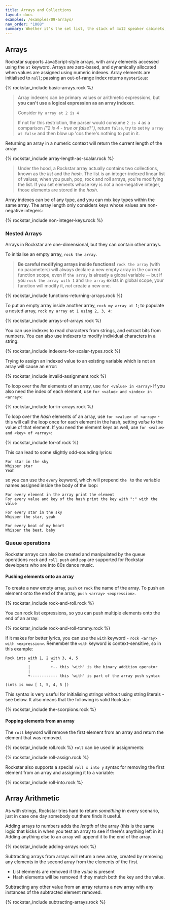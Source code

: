 ```yaml
---
title: Arrays and Collections
layout: docs
examples: /examples/09-arrays/
nav_order: "1008"
summary: Whether it's the set list, the stack of 4x12 speaker cabinets, or the queue of eager fans waiting to get into the show, rock'n'roll is all about collections.
---
```

## Arrays

Rockstar supports JavaScript-style arrays, with array elements accessed using the `at` keyword. Arrays are zero-based, and dynamically allocated when values are assigned using numeric indexes. Array elements are initialised to `null`; passing an out-of-range index returns `mysterious`:

{% rockstar_include basic-arrays.rock %}

> Array indexers can be primary values or arithmetic expressions, but **you can't use a logical expression as an array indexer.**
>
> Consider `My array at 2 is 4`
>
> If not for this restriction, the parser would consume `2 is 4` as a comparison *("2 is 4 - true or false?")*, return `false`, try to set `My array at false` and then blow up 'cos there's nothing to put in it.

Returning an array in a numeric context will return the current length of the array:

{% rockstar_include array-length-as-scalar.rock %} 

> Under the hood, a Rockstar array actually contains two collections, known as the *list* and the *hash*. The list is an integer-indexed linear list of values; when you push, pop, rock and roll arrays, you're modifying the list. If you set elements whose key is not a non-negative integer, those elements are stored in the *hash*. 

Array indexes can be of any type, and you can mix key types within the same array. The array length only considers keys whose values are non-negative integers:

{% rockstar_include non-integer-keys.rock %}
### Nested Arrays

Arrays in Rockstar are one-dimensional, but they can contain other arrays.

To initialise an empty array, `rock the array`. 

> **Be careful modifying arrays inside functions!** `rock the array` (with no parameters) will always declare a new empty array in the current function scope, even if `the array` is already a global variable -- but if you `rock the array with 1` and `the array` exists in global scope, your function will modify it, *not* create a new one.

{% rockstar_include functions-returning-arrays.rock %}

To put an empty array inside another array, `rock my array at 1`; to populate a nested array, `rock my array at 1 using 2, 3, 4`:

{% rockstar_include arrays-of-arrays.rock %}

You can use indexes to read characters from strings, and extract bits from numbers. You can also use indexers to modify individual characters in a string:

{% rockstar_include indexers-for-scalar-types.rock %}

Trying to assign an indexed value to an existing variable which is not an array will cause an error:

{% rockstar_include invalid-assignment.rock %}

To loop over the *list* elements of an array, use `for <value> in <array>` If you also need the index of each element, use `for <value> and <index> in <array>`:

{% rockstar_include for-in-arrays.rock %}

To loop over the *hash* elements of an array, use `for <value> of <array>` - this will call the loop once for each element in the hash, setting *value* to the value of that element. If you need the element keys as well, use `for <value> and <key> of <array>`:

{% rockstar_include for-of.rock %}

This can lead to some slightly odd-sounding lyrics:

```
For star in the sky
Whisper star
Yeah
```

so you can use the `every` keyword, which will prepend `the ` to the variable names assigned inside the body of the loop:

```
For every element in the array print the element
For every value and key of the hash print the key with ":" with the value

For every star in the sky
Whisper the star, yeah

For every beat of my heart
Whisper the beat, baby
```
### Queue operations

Rockstar arrays can also be created and manipulated by the queue operations `rock` and `roll`. `push` and `pop` are supported for Rockstar developers who are into 80s dance music.
#### Pushing elements onto an array

To create a new empty array, `push` or `rock` the name of the array. To push an element onto the end of the array, `push <array> <expression>`.

{% rockstar_include rock-and-roll.rock %}

You can rock list expressions, so you can push multiple elements onto the end of an array:

{% rockstar_include rock-and-roll-tommy.rock %}

If it makes for better lyrics, you can use the `with` keyword - `rock <array> with <expression>`. Remember the `with` keyword is context-sensitive, so in this example:

```
Rock ints with 1, 2 with 3, 4, 5
          ^         ^
          |         +-- this 'with' is the binary addition operator
          |
          +------------ this 'with' is part of the array push syntax

(ints is now [ 1, 5, 4, 5 ])
```

This syntax is very useful for initialising strings without using string literals - see below. It also means that the following is valid Rockstar:

{% rockstar_include the-scorpions.rock %}
#### Popping elements from an array

The `roll` keyword will remove the first element from an array and return the element that was removed.

{% rockstar_include roll.rock %}
`roll` can be used in assignments:

{% rockstar_include roll-assign.rock %}

Rockstar also supports a special `roll x into y` syntax for removing the first element from an array and assigning it to a variable:

{% rockstar_include roll-into.rock %}

## Array Arithmetic

As with strings, Rockstar tries hard to return *something* in every scenario, just in case one day somebody out there finds it useful.

Adding arrays to numbers adds the *length* of the array (this is the same logic that kicks in when you test an array to see if there's anything left in it.) Adding anything else to an array will append it to the end of the array.

{% rockstar_include adding-arrays.rock %}

Subtracting arrays from arrays will return a new array, created by removing any elements in the second array from the elements of the first.

* List elements are removed if the *value* is present
* Hash elements will be removed if they match both the key and the value.

 Subtracting any other value from an array returns a new array with any instances of the subtracted element removed.
 
{% rockstar_include subtracting-arrays.rock %}




